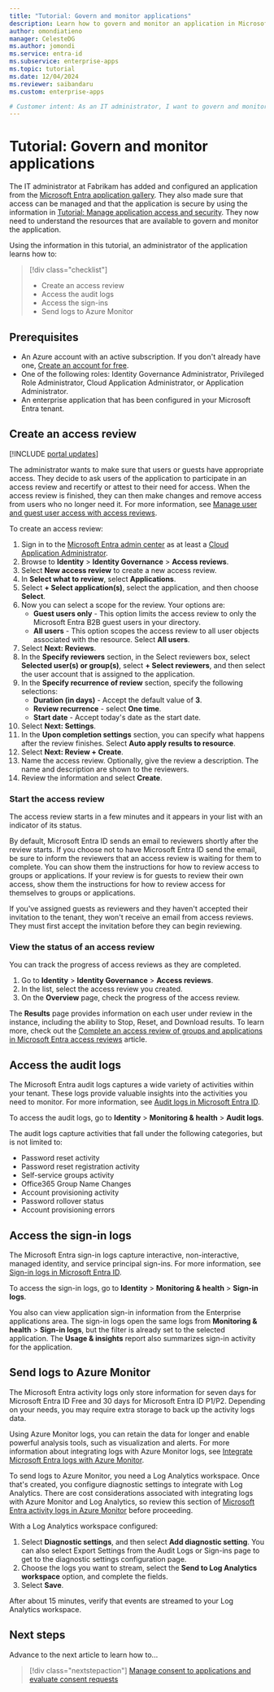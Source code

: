 ```yaml
---
title: "Tutorial: Govern and monitor applications"
description: Learn how to govern and monitor an application in Microsoft Entra ID, including access reviews and integrating logs with Azure Monitor.
author: omondiatieno
manager: CelesteDG
ms.author: jomondi
ms.service: entra-id
ms.subservice: enterprise-apps
ms.topic: tutorial
ms.date: 12/04/2024
ms.reviewer: saibandaru
ms.custom: enterprise-apps

# Customer intent: As an IT administrator, I want to govern and monitor applications in Microsoft Entra ID, so that I can ensure appropriate access, track user activities through audit logs and sign-ins reports, and send logs to Azure Monitor for storage and analysis.
---
```


# Tutorial: Govern and monitor applications

The IT administrator at Fabrikam has added and configured an application from the [Microsoft Entra application gallery](overview-application-gallery.md). They also made sure that access can be managed and that the application is secure by using the information in [Tutorial: Manage application access and security](tutorial-manage-access-security.md). They now need to understand the resources that are available to govern and monitor the application.

Using the information in this tutorial, an administrator of the application learns how to:

> [!div class="checklist"]
> * Create an access review
> * Access the audit logs
> * Access the sign-ins
> * Send logs to Azure Monitor

## Prerequisites

- An Azure account with an active subscription. If you don't already have one, [Create an account for free](https://azure.microsoft.com/free/?WT.mc_id=A261C142F).
- One of the following roles: Identity Governance Administrator, Privileged Role Administrator, Cloud Application Administrator, or Application Administrator.
- An enterprise application that has been configured in your Microsoft Entra tenant.

## Create an access review

[!INCLUDE [portal updates](~/includes/portal-update.md)]

The administrator wants to make sure that users or guests have appropriate access. They decide to ask users of the application to participate in an access review and recertify or attest to their need for access. When the access review is finished, they can then make changes and remove access from users who no longer need it. For more information, see
[Manage user and guest user access with access reviews](~/id-governance/manage-access-review.md).

To create an access review:

1. Sign in to the [Microsoft Entra admin center](https://entra.microsoft.com) as at least a [Cloud Application Administrator](~/identity/role-based-access-control/permissions-reference.md#cloud-application-administrator). 
1. Browse to **Identity** > **Identity Governance** > **Access reviews**.
1. Select **New access review** to create a new access review.
1. In **Select what to review**, select **Applications**.
1. Select **+ Select application(s)**, select the application, and then choose **Select**.
1. Now you can select a scope for the review. Your options are:
    - **Guest users only** - This option limits the access review to only the Microsoft Entra B2B guest users in your directory.
    - **All users** - This option scopes the access review to all user objects associated with the resource.
    Select **All users**.
1. Select **Next: Reviews**.
1. In the **Specify reviewers** section, in the Select reviewers box, select **Selected user(s) or group(s)**, select **+ Select reviewers**, and then select the user account that is assigned to the application.
1. In the **Specify recurrence of review** section, specify the following selections:
    - **Duration (in days)** - Accept the default value of **3**.
    - **Review recurrence** - select **One time**.
    - **Start date** - Accept today's date as the start date.
1. Select **Next: Settings**.
1. In the **Upon completion settings** section, you can specify what happens after the review finishes. Select **Auto apply results to resource**.
1. Select **Next: Review + Create**.
1. Name the access review. Optionally, give the review a description. The name and description are shown to the reviewers.
1. Review the information and select **Create**.

### Start the access review

The access review starts in a few minutes and it appears in your list with an indicator of its status. 

By default, Microsoft Entra ID sends an email to reviewers shortly after the review starts. If you choose not to have Microsoft Entra ID send the email, be sure to inform the reviewers that an access review is waiting for them to complete. You can show them the instructions for how to review access to groups or applications. If your review is for guests to review their own access, show them the instructions for how to review access for themselves to groups or applications.

If you've assigned guests as reviewers and they haven't accepted their invitation to the tenant, they won't receive an email from access reviews. They must first accept the invitation before they can begin reviewing.

### View the status of an access review

You can track the progress of access reviews as they are completed.
 
1. Go to **Identity** > **Identity Governance** > **Access reviews**.
1. In the list, select the access review you created.
1. On the **Overview** page, check the progress of the access review. 

The **Results** page provides information on each user under review in the instance, including the ability to Stop, Reset, and Download results. To learn more, check out the [Complete an access review of groups and applications in Microsoft Entra access reviews](~/id-governance/complete-access-review.md) article. 

## Access the audit logs

The Microsoft Entra audit logs captures a wide variety of activities within your tenant. These logs provide valuable insights into the activities you need to monitor. For more information, see [Audit logs in Microsoft Entra ID](~/identity/monitoring-health/concept-audit-logs.md).

To access the audit logs, go to **Identity** > **Monitoring & health** > **Audit logs**.

The audit logs capture activities that fall under the following categories, but is not limited to:

- Password reset activity
- Password reset registration activity
- Self-service groups activity
- Office365 Group Name Changes
- Account provisioning activity
- Password rollover status
- Account provisioning errors

## Access the sign-in logs

The Microsoft Entra sign-in logs capture interactive, non-interactive, managed identity, and service principal sign-ins. For more information, see [Sign-in logs in Microsoft Entra ID](~/identity/monitoring-health/concept-sign-ins.md).

To access the sign-in logs, go to **Identity** > **Monitoring & health** > **Sign-in logs**.

You also can view application sign-in information from the Enterprise applications area. The sign-in logs open the same logs from **Monitoring & health** > **Sign-in logs**, but the filter is already set to the selected application. The **Usage & insights** report also summarizes sign-in activity for the application.

## Send logs to Azure Monitor

The Microsoft Entra activity logs only store information for seven days for Microsoft Entra ID Free and 30 days for Microsoft Entra ID P1/P2. Depending on your needs, you may require extra storage to back up the activity logs data.

Using Azure Monitor logs, you can retain the data for longer and enable powerful analysis tools, such as visualization and alerts. For more information about integrating logs with Azure Monitor logs, see [Integrate Microsoft Entra logs with Azure Monitor](../monitoring-health/howto-integrate-activity-logs-with-azure-monitor-logs.yml).

To send logs to Azure Monitor, you need a Log Analytics workspace. Once that's created, you configure diagnostic settings to integrate with Log Analytics. There are cost considerations associated with integrating logs with Azure Monitor and Log Analytics, so review this section of [Microsoft Entra activity logs in Azure Monitor](~/identity/monitoring-health/concept-log-monitoring-integration-options-considerations.md#cost-considerations) before proceeding.

With a Log Analytics workspace configured:

1. Select **Diagnostic settings**, and then select **Add diagnostic setting**. You can also select Export Settings from the Audit Logs or Sign-ins page to get to the diagnostic settings configuration page.
1. Choose the logs you want to stream, select the **Send to Log Analytics workspace** option, and complete the fields.
1. Select **Save**.

After about 15 minutes, verify that events are streamed to your Log Analytics workspace.

## Next steps

Advance to the next article to learn how to...
> [!div class="nextstepaction"]
> [Manage consent to applications and evaluate consent requests](manage-consent-requests.md)

